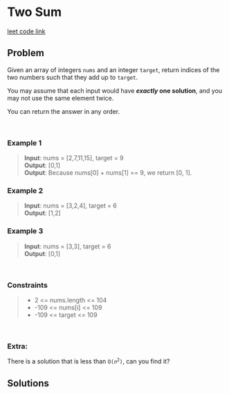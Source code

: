 # Two Sum

[leet code link](https://leetcode.com/problems/two-sum/)

## **Problem**

Given an array of integers `nums` and an integer `target`, return indices of the two numbers such that they add up to `target`.

You may assume that each input would have ***exactly* one solution**, and you may not use the same element twice.

You can return the answer in any order.

<br>

### **Example 1**
>  **Input**: nums = [2,7,11,15], target = 9 <br>
>  **Output**: [0,1] <br>
>  **Output**: Because nums[0] + nums[1] == 9, we return [0, 1].

### **Example 2**
> **Input**: nums = [3,2,4], target = 6 <br>
> **Output**: [1,2]

### **Example 3**
> **Input**: nums = [3,3], target = 6 <br>
> **Output**: [0,1]

<br>

### **Constraints**
> - 2 <= nums.length <= 104
> - -109 <= nums[i] <= 109
> - -109 <= target <= 109
<br>

### **Extra**:
There is a solution that is less than <code>O($n^2$)</code>, can you find it?

## **Solutions**